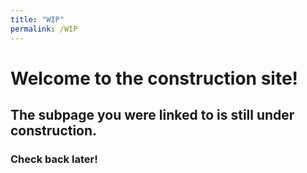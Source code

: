 ```yaml
---
title: "WIP"
permalink: /WIP
---
```

# Welcome to the construction site!
## The subpage you were linked to is still under construction.
### Check back later!